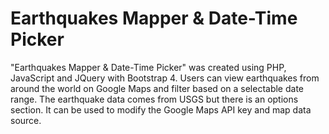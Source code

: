 # Earthquakes Mapper & Date-Time Picker
"Earthquakes Mapper &amp; Date-Time Picker" was created using PHP, JavaScript and JQuery with Bootstrap 4. Users can view earthquakes from around the world on Google Maps and filter based on a selectable date range. The earthquake data comes from USGS but there is an options section. It can be used to modify the Google Maps API key and map data source.
